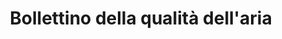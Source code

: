---
schema: default
title: "Bollettino della qualità dell'aria"
organization: ARPAT
notes: 'Il bollettino esce nei giorni feriali, alle 13 dal lunedì al venerdì, i dati di PM10 sono invece pubblicati tutti i giorni. I dati pubblicati hanno una validazionedi primo livello pertanto sono suscettibili di variazioni in seguito a ulteriori step della procedura di validazione.Per ogni comune della Toscana è possibile filtrare le stazioni della zona omogenea corrispondente. Licenza CC BY.'
resources:
  - name: "Feed RSS - Bollettino della qualità dell'aria"
    url: 'http://www.arpat.toscana.it/temi-ambientali/aria/qualita-aria/bollettini/feed_bollettino/regionale/PRATO'
    format: xml
category:
  - Ambiente
maintainer: Matteo Tempestini
maintainer_email: mtempestini@gmail.com
---